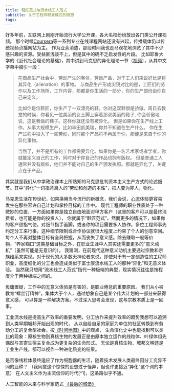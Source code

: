 ```yaml
---
title: 鞋匠范式与流水线工人范式
subtitle: 关于工程师职业模式的随想
tags:
---
```


好多年前，互联网上刚刚开始流行大学公开课，各大名校纷纷放出各门类公开课视频。
那个时候[Coursera](https://www.coursera.org/)等一系列专业在线课程网站还没有兴起，传播载体仍以传统视频点播网站为主。
作为业余消遣，那段时间我也走马观花地浏览了其中不少感兴趣的资源。受益匪浅谈不上，但是其中的确不乏启发性的片段。
比如耶鲁大学的《近代社会理论的基础》，其中讲到马克思的异化理论一节（[视频](http://open.163.com/newview/movie/free?pid=M71SK71SK&mid=M71SL0CL3)），从其中文字幕中摘引一段：

> 在商品生产社会中，劳动产生的客体，劳动产品，对于工人们来说好比是将其异化（alienation）的事物。
> 与商品生产形成尖锐对比的是，工匠们的劳作以及工作场所，工作内容，那都是你生活的一部分，你的生产部份由你自己来定义。
>
> 比如你是位鞋匠，你生产了一双漂亮的鞋，你对这双鞋很是骄傲。周日去教堂的时候，你看见一位美丽的女士脚上穿着那双美丽的鞋子,
> 你会骄傲地说，这是我做的鞋子。这样你就还没有被异化。
> 但是如果你在生产线上工作，从事大规模生产，比如丰田凯美瑞，你并不知道在生产什么。
> 你在生产过程中投入了一些劳动，同时那个产品将不再属于你，那便是来自于你的异化事物。
>
> 当然了，并不是所有的工作都需要异化。如果你是一名艺术家或者学者，你就能定义自己的工作，同时对于你自己的作品也拥有版权。
> 但是普通工人通常并没有版权，他们并不能对自己的生产颁发执照。那就是异化了，关键点在于产品。

<!-- more -->

其实就是我们从中学政治课本上所熟知的马克思批判资本主义生产方式的论述细节。其中“异化”一词指背离人的“劳动和创造的本性”，把人变为非人，物化。

马克思生活在19世纪，如果换用当今流行的新概念，我们会说，[心流](https://zh.wikipedia.org/wiki/%E5%BF%83%E6%B5%81%E7%90%86%E8%AB%96)体验更容易发生在那些容许自己计划和掌控目标的工作中。
现代工程师的职业性质处于一种微妙的位置，一方面如果你是独立自由地面对甲方客户（这里的客户可以是最终消费者，也可能是你的投资人），
你就属于“鞋匠范式”。然而更多的情况下，如果你的客户颐指气使，对细节指手画脚，或者你的项目需要多人协作，多位工程师事先约定分工来行事，这种细节限制或合作协议就很大程度上约束了个人的创意空间。
每个人不再对整体目标有全局把握，从而丧失了意义感。除去赚取一般等价物，“养家糊口”这类基础目标之外，在职业生涯中人其实还需要更多的“意义动机”（虽然可能是无意识的）。
我猜测，在前现代这种意义动机主要通过宗教和宗族维系来实现。对于现代的大多数无神论者来说，即使对于有一定创造性的工程师职业，高度细化的分工也会造成类似于富士康流水线工人的那种“异化”和无意义体验。
当然我只想用“流水线工人范式”指代一种极端的典型，现实情况往往是按程度介于两种极端之间的。

毋庸置疑，工作中的无意义体验是有害的，是职业倦怠的重要原因。
我们从小被教育“螺丝钉精神”，集体大于个人，通过想象自己是某个伟大计划的一部分来获得意义感，
可以算是一种解决方案。不过深入思考会发现，这与宗教本质上是一回事。

工业流水线是提高生产效率的重要发明，分工协作来提升效率的趋势我想可以追溯到人类早期城邦开始出现的时代，
从以自给自足的家庭为单位的社区转换到有劳动分工的复合型社会。按[《时间地图》](https://book.douban.com/subject/1965871/)中的观点，
生命演化史中也能找到可以类比的现象：原核生物到真核生物的发展正是由原本独立运作的线粒体、叶绿体祖先偶然与其寄生宿主复合成为更复杂的生命形式。
无论是真核生物、城邦文明还是工业生产线，都可以视作一种进化质变的结果。

是否像线粒体最终适应了作为细胞器的生活，随着技术发展人类最终因分工变异不同的亚种？
（我同意这个惊悚的设想过于怪异，但也许更接近“异化”这个词的本意）
在人文主义作为主流信仰的时代[^1]，这条路似乎不通。

人工智能的未来与科学家范式
[《最后的城堡》](http://blog.sina.com.cn/s/blog_540d5e80010007sx.html)
